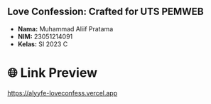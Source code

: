 ## Love Confession: Crafted for UTS PEMWEB

- **Nama:** Muhammad Aliif Pratama  
- **NIM:** 23051214091  
- **Kelas:** SI 2023 C  

# 🌐 Link Preview
https://alyyfe-loveconfess.vercel.app
